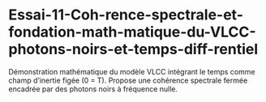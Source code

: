 # Essai-11-Coh-rence-spectrale-et-fondation-math-matique-du-VLCC-photons-noirs-et-temps-diff-rentiel
Démonstration mathématique du modèle VLCC intégrant le temps comme champ d’inertie figée (0 = T). Propose une cohérence spectrale fermée encadrée par des photons noirs à fréquence nulle.
